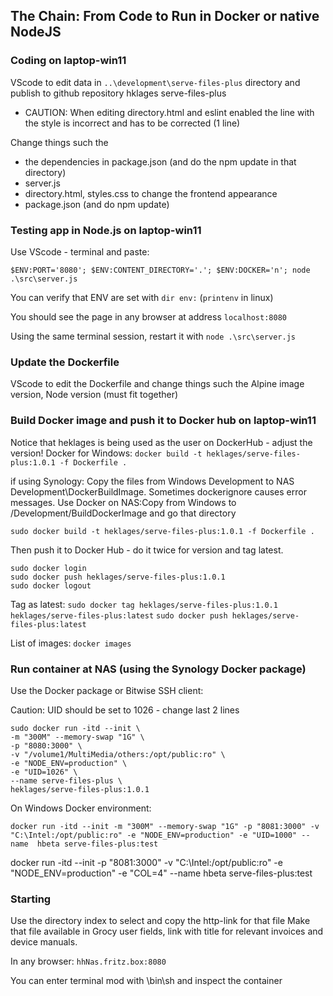 ## The Chain: From Code to Run in Docker or native NodeJS

### Coding on laptop-win11

VScode to edit data in `..\development\serve-files-plus` directory and publish to github repository hklages serve-files-plus

- CAUTION: When editing directory.html and eslint enabled the line with the style is incorrect and has to be corrected (1 line)

Change things such the

- the dependencies in package.json (and do the npm update in that directory)
- server.js
- directory.html, styles.css to change the frontend appearance
- package.json (and do npm update)

### Testing app in Node.js on laptop-win11

Use VScode - terminal and paste:

`$ENV:PORT='8080'; $ENV:CONTENT_DIRECTORY='.'; $ENV:DOCKER='n'; node .\src\server.js`

You can verify that ENV are set with `dir env:` (`printenv` in linux)

You should see the page in any browser at address `localhost:8080`

Using the same terminal session, restart it with `node .\src\server.js`

### Update the Dockerfile

VScode to edit the Dockerfile and change things such the Alpine image version, Node version (must fit together)

### Build Docker image and push it to Docker hub on laptop-win11

Notice that heklages is being used as the user on DockerHub - adjust the version!
Docker for Windows: `docker build -t heklages/serve-files-plus:1.0.1 -f Dockerfile .`

if using Synology:
Copy the files from Windows Development to NAS Development\DockerBuildImage. Sometimes dockerignore causes error messages.
Use Docker on NAS:Copy from Windows to /Development/BuildDockerImage and go that directory

`sudo docker build -t heklages/serve-files-plus:1.0.1 -f Dockerfile .`

Then push it to Docker Hub - do it twice for version and tag latest.

```Docker
sudo docker login
sudo docker push heklages/serve-files-plus:1.0.1
sudo docker logout
```

Tag as latest:
`sudo docker tag heklages/serve-files-plus:1.0.1 heklages/serve-files-plus:latest`
`sudo docker push heklages/serve-files-plus:latest`

List of images:
`docker images`

### Run container at NAS (using the Synology Docker package)

Use the Docker package or Bitwise SSH client:

Caution: UID should be set to 1026 - change last 2 lines

```Docker
sudo docker run -itd --init \
-m "300M" --memory-swap "1G" \
-p "8080:3000" \
-v "/volume1/MultiMedia/others:/opt/public:ro" \
-e "NODE_ENV=production" \
-e "UID=1026" \
--name serve-files-plus \
heklages/serve-files-plus:1.0.1 
```

On Windows Docker environment:

```Docker
docker run -itd --init -m "300M" --memory-swap "1G" -p "8081:3000" -v "C:\Intel:/opt/public:ro" -e "NODE_ENV=production" -e "UID=1000" --name  hbeta serve-files-plus:test 
```

docker run -itd --init -p "8081:3000" -v "C:\Intel:/opt/public:ro" -e "NODE_ENV=production" -e "COL=4" --name  hbeta serve-files-plus:test

### Starting

Use the directory index to select and copy the http-link for that file Make that file available in Grocy user fields, link with title for relevant invoices and device manuals.

In any browser: `hhNas.fritz.box:8080`

You can enter terminal mod with \bin\sh and inspect the container
